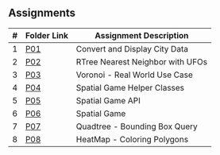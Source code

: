 ##  Assignments

|#|Folder Link|Assignment Description|
|:--:|-|-|
|1|[P01](./P01)|Convert and Display City Data|
|2|[P02](./P02)|RTree Nearest Neighbor with UFOs|
|3|[P03](./P03)|Voronoi - Real World Use Case|
|4|[P04](./P04)|Spatial Game Helper Classes|
|5|[P05](./P05)|Spatial Game API|
|6|[P06](./P06)|Spatial Game|
|7|[P07](./P07)|Quadtree - Bounding Box Query|
|8|[P08](./P08)|HeatMap - Coloring Polygons|